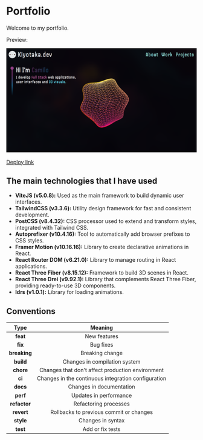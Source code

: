 # Portfolio

Welcome to my portfolio. 

Preview:

![portfolio](/public/projects/Portfolio.png)

[Deploy link](https://portfolio-virid-seven-69.vercel.app/)

## The main technologies that I have used

- **ViteJS (v5.0.8):** Used as the main framework to build dynamic user interfaces.
- **TailwindCSS (v3.3.6):** Utility design framework for fast and consistent development.
- **PostCSS (v8.4.32):** CSS processor used to extend and transform styles, integrated with Tailwind CSS.
- **Autoprefixer (v10.4.16):** Tool to automatically add browser prefixes to CSS styles.
- **Framer Motion (v10.16.16):** Library to create declarative animations in React.
- **React Router DOM (v6.21.0):** Library to manage routing in React applications.
- **React Three Fiber (v8.15.12):** Framework to build 3D scenes in React.
- **React Three Drei (v9.92.1):** Library that complements React Three Fiber, providing ready-to-use 3D components.
- **ldrs (v1.0.1):** Library for loading animations.

## Conventions

|     Type     |                       Meaning                       |
| :----------: | :-------------------------------------------------: |
|   **feat**   |                    New features                     |
|   **fix**    |                      Bug fixes                      |
| **breaking** |                   Breaking change                   |
|  **build**   |            Changes in compilation system            |
|  **chore**   |  Changes that don't affect production environment   |
|    **ci**    | Changes in the continuous integration configuration |
|   **docs**   |              Changes in documentation               |
|   **perf**   |               Updates in performance                |
| **refactor** |                Refactoring processes                |
|  **revert**  |       Rollbacks to previous commit or changes       |
|  **style**   |                  Changes in syntax                  |
|   **test**   |                  Add or fix tests                   |
